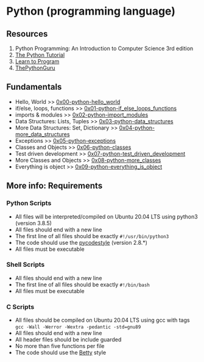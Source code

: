 # Python (programming language)
## Resources
1. Python Programming: An Introduction to Computer Science 3rd edition
2. [The Python Tutorial](https://docs.python.org/3.4/tutorial/index.html)
3. [Learn to Program](https://www.youtube.com/playlist?list=PLGLfVvz_LVvTn3cK5e6LjhgGiSeVlIRwt)
4. [ThePythonGuru](./https://thepythonguru.com/)

## Fundamentals
* Hello, World >> [0x00-python-hello_world](./0x00-python-hello_world)
* if/else, loops, functions >> [0x01-python-if_else_loops_functions](./0x01-python-if_else_loops_functions)
* imports & modules >> [0x02-python-import_modules](./0x02-python-import_modules)
* Data Structures: Lists, Tuples >> [0x03-python-data_structures](./0x03-python-data_structures)
* More Data Structures: Set, Dictionary >> [0x04-python-more_data_structures](./0x04-python-more_data_structures)
* Exceptions >> [0x05-python-exceptions](./0x05-python-exceptions)
* Classes and Objects >> [0x06-python-classes](./0x06-python-classes)
* Test driven development >> [0x07-python-test_driven_development](./0x07-python-test_driven_development)
* More Classes and Objects >> [0x08-python-more_classes](./0x08-python-more_classes)
* Everything is object >> [0x09-python-everything_is_object](./0x09-python-everything_is_object)

## More info: Requirements

### Python Scripts
* All files will be interpreted/compiled on Ubuntu 20.04 LTS using python3 (version 3.8.5)
* All files should end with a new line
* The first line of all files should be exactly `#!/usr/bin/python3`
* The code should use the [pycodestyle](./https://github.com/PyCQA/pycodestyle/issues/466) (version 2.8.*)
* All files must be executable

### Shell Scripts
* All files should end with a new line
* The first line of all files should be exactly `#!/bin/bash`
* All files must be executable

### C Scripts
* All files should be compiled on Ubuntu 20.04 LTS using gcc with tags
`gcc -Wall -Werror -Wextra -pedantic -std=gnu89`
* All files should end with a new line
* All header files should be include guarded
* No more than five functions per file
* The code should use the [Betty](https://github.com/holbertonschool/Betty) style


